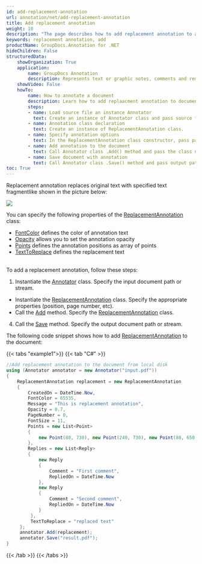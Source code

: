 ```yaml
---
id: add-replacement-annotation
url: annotation/net/add-replacement-annotation
title: Add replacement annotation
weight: 10
description: "The page describes how to add replacement annotation to a document using GroupDocs.Annotation for .NET."
keywords: replacement annotation, add
productName: GroupDocs.Annotation for .NET
hideChildren: False
structuredData:
    showOrganization: True
    application:    
        name: GroupDocs Annotation
        description: Represents text or graphic notes, comments and remarks attached to a specific part of the content of the document using C#
    showVideo: False
    howTo:
        name: How to annotate a document
        description: Learn how to add replaacment annotation to document step by step
        steps:
        - name: Load source file an instance Annotator
          text: Create an instance of Annotator class and pass source file path as a constructor parameter. You may specify absolute or relative file path as per your requirements. 
        - name: Annotation class declaration
          text: Create an instance of ReplacementAnnotation class.
        - name: Specify annotation options 
          text: In the ReplacementAnnotation class constructor, pass parameters.
        - name: Add annotation to the document
          text: Call Annotator class .Add() method and pass the class name ReplacementAnnotation.
        - name: Save document with annotation
          text: Call Annotator class .Save() method and pass output path file.
toc: True
---
```

Replacement annotation replaces original text with specified text fragmentlike shown in the picture below: 

![](/annotation/net/images/add-replacement-annotation.png)

You can specify the following properties of the [ReplacementAnnotation](https://reference.groupdocs.com/net/annotation/groupdocs.annotation.models.annotationmodels/replacementannotation) class:

*   [FontColor](https://reference.groupdocs.com/annotation/net/groupdocs.annotation.models.annotationmodels/replacementannotation/properties/fontcolor) defines the color of annotation text
*   [Opacity](https://reference.groupdocs.com/annotation/net/groupdocs.annotation.models.annotationmodels/replacementannotation/properties/opacity) allows you to set the annotation opacity
*   [Points](https://reference.groupdocs.com/annotation/net/groupdocs.annotation.models.annotationmodels/replacementannotation/properties/points) defines the annotation positions as array of points
*   [TextToReplace](https://reference.groupdocs.com/annotation/net/groupdocs.annotation.models.annotationmodels/replacementannotation/properties/texttoreplace) defines the replacement text   
     

To add a replacement annotation, follow these steps:

1.   Instantiate the [Annotator](https://reference.groupdocs.com/net/annotation/groupdocs.annotation/annotator) class. Specify the input document path or stream.
*   Instantiate the [ReplacementAnnotation](https://reference.groupdocs.com/net/annotation/groupdocs.annotation.models.annotationmodels/replacementannotation) class. Specify the appropriate properties (position, page number, etc).
*   Call the [Add](https://reference.groupdocs.com/net/annotation/groupdocs.annotation/annotator/methods/add) method. Specify the [ReplacementAnnotation](https://reference.groupdocs.com/net/annotation/groupdocs.annotation.models.annotationmodels/replacementannotation) class.
4.  Call the [Save](https://reference.groupdocs.com/net/annotation/groupdocs.annotation/annotator/methods/save/index) method. Specify the output document path or stream. 

  

The following code snippet shows how to add [ReplacementAnnotation](https://reference.groupdocs.com/net/annotation/groupdocs.annotation.models.annotationmodels/replacementannotation) to the document:

{{< tabs "example1">}}
{{< tab "C#" >}}
```csharp
//Add replacement annotation to the document from local disk
using (Annotator annotator = new Annotator("input.pdf"))
{
	ReplacementAnnotation replacement = new ReplacementAnnotation
    {
    	CreatedOn = DateTime.Now,
        FontColor = 65535,
        Message = "This is replacement annotation",
        Opacity = 0.7,
        PageNumber = 0,
        FontSize = 11,
        Points = new List<Point>
        {
        	new Point(80, 730), new Point(240, 730), new Point(80, 650), new Point(240, 650)
        },
        Replies = new List<Reply>
        {
        	new Reply
            {
            	Comment = "First comment",
                RepliedOn = DateTime.Now
            },
            new Reply
            {
                Comment = "Second comment",
                RepliedOn = DateTime.Now
            }
         },
         TextToReplace = "replaced text"
     };
     annotator.Add(replacement);
     annotator.Save("result.pdf");
}
```
{{< /tab >}}
{{< /tabs >}}